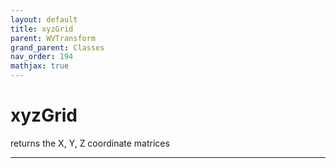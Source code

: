 ```yaml
---
layout: default
title: xyzGrid
parent: WVTransform
grand_parent: Classes
nav_order: 194
mathjax: true
---
```


#  xyzGrid

returns the X, Y, Z coordinate matrices


---

